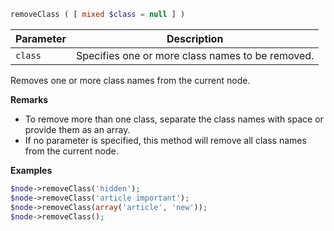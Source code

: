 ```php
removeClass ( [ mixed $class = null ] )
```

| Parameter | Description
| --------- | -----------
| `class`   | Specifies one or more class names to be removed.

Removes one or more class names from the current node.

**Remarks**

* To remove more than one class, separate the class names with space or provide them as an array.
* If no parameter is specified, this method will remove all class names from the current node.

**Examples**

```php
$node->removeClass('hidden');
$node->removeClass('article important');
$node->removeClass(array('article', 'new'));
$node->removeClass();
```